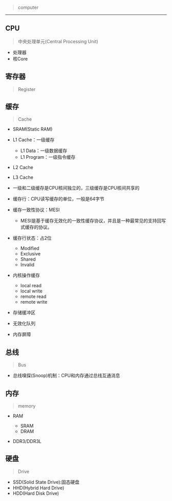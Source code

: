 > computer



---
## CPU
> 中央处理单元(Central Processing Unit)

- 处理器
- 核Core

## 寄存器
> Register

## 缓存
> Cache

- SRAM(Static RAM)
- L1 Cache：一级缓存
    - L1 Data：一级数据缓存
    - L1 Program：一级指令缓存
- L2 Cache

- L3 Cache


- 一级和二级缓存是CPU核间独立的，三级缓存是CPU核间共享的

- 缓存行：CPU读写缓存的单位，一般是64字节
- 缓存一致性协议：MESI
    - MESI是基于缓存无效化的一致性缓存协议，并且是一种最常见的支持回写式缓存的协议。
- 缓存行状态：占2位
    - Modified
    - Exclusive
    - Shared
    - Invalid

- 内核操作缓存
    - local read
    - local write
    - remote read
    - remote write

- 存储缓冲区

- 无效化队列

- 内存屏障

## 总线
> Bus

- 总线嗅探(Snoop)机制：CPU和内存通过总线互通消息

## 内存
> memory

- RAM
    - SRAM
    - DRAM


- DDR3/DDR3L

## 硬盘
> Drive

- SSD(Solid State Drive):固态硬盘
- HHD(Hybrid Hard Drive)
- HDD(Hard Disk Drive)
